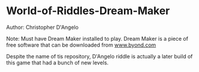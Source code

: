 # World-of-Riddles-Dream-Maker

Author: Christopher D'Angelo

Note: Must have Dream Maker installed to play. Dream Maker is a piece of
      free software that can be downloaded from www.byond.com

Despite the name of tis repository, D'Angelo riddle is actually a later build
of this game that had a bunch of new levels.
